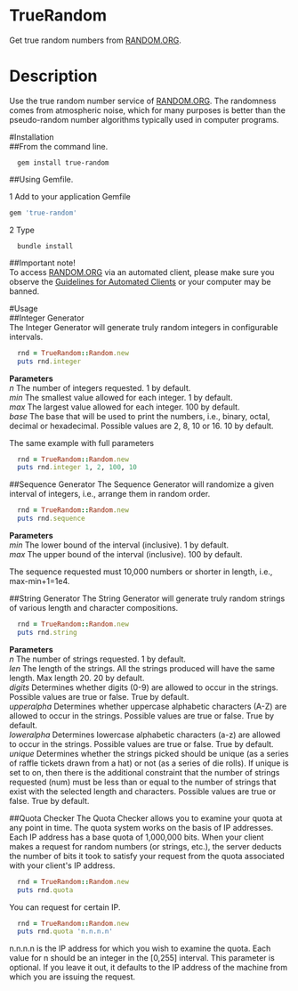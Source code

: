# TrueRandom  
Get true random numbers from [RANDOM.ORG](http://random.org).

# Description  
Use the true random number service of [RANDOM.ORG](http://random.org). The randomness comes from atmospheric noise, which for many purposes is better than the pseudo-random number algorithms typically used in computer programs.


#Installation  
##From the command line.

```shell
  gem install true-random
```

##Using Gemfile.

1 Add to your application Gemfile

```ruby
gem 'true-random'
```

2 Type

```shell
  bundle install
```

##Important note!  
To access [RANDOM.ORG](http://random.org) via an automated client, please make sure you observe the [Guidelines for Automated Clients](http://www.random.org/clients/) or your computer may be banned.

#Usage  
##Integer Generator  
The Integer Generator will generate truly random integers in configurable intervals.

```ruby
  rnd = TrueRandom::Random.new
  puts rnd.integer
```

**Parameters**  
*n*     The number of integers requested. 1 by default.  
*min*   The smallest value allowed for each integer. 1 by default.  
*max*   The largest value allowed for each integer. 100 by default.  
*base*  The base that will be used to print the numbers, i.e., binary, octal, decimal or hexadecimal. Possible values are 2, 8, 10 or 16. 10 by default.  

The same example with full parameters

```ruby
  rnd = TrueRandom::Random.new
  puts rnd.integer 1, 2, 100, 10
```

##Sequence Generator
The Sequence Generator will randomize a given interval of integers, i.e., arrange them in random order.

```ruby
  rnd = TrueRandom::Random.new
  puts rnd.sequence
```

**Parameters**  
*min*   The lower bound of the interval (inclusive). 1 by default.  
*max*   The upper bound of the interval (inclusive). 100 by default.  

The sequence requested must 10,000 numbers or shorter in length, i.e., max-min+1=1e4.

##String Generator
The String Generator will generate truly random strings of various length and character compositions.

```ruby
  rnd = TrueRandom::Random.new
  puts rnd.string
```

**Parameters**  
*n*           The number of strings requested. 1 by default.  
*len*         The length of the strings. All the strings produced will have the same length. Max length 20. 20 by default.  
*digits*      Determines whether digits (0-9) are allowed to occur in the strings. Possible values are true or false. True by default.  
*upperalpha*  Determines whether uppercase alphabetic characters (A-Z) are allowed to occur in the strings. Possible values are true or false. True by default.  
*loweralpha*  Determines lowercase alphabetic characters (a-z) are allowed to occur in the strings. Possible values are true or false. True by default.  
*unique*      Determines whether the strings picked should be unique (as a series of raffle tickets drawn from a hat) or not (as a series of die rolls). If unique is set to on, then there is the additional constraint that the number of strings requested (num) must be less than or equal to the number of strings that exist with the selected length and characters. Possible values are true or false. True by default.  

##Quota Checker
The Quota Checker allows you to examine your quota at any point in time. The quota system works on the basis of IP addresses. Each IP address has a base quota of 1,000,000 bits. When your client makes a request for random numbers (or strings, etc.), the server deducts the number of bits it took to satisfy your request from the quota associated with your client's IP address.

```ruby
  rnd = TrueRandom::Random.new
  puts rnd.quota
```

You can request for certain IP.

```ruby
  rnd = TrueRandom::Random.new
  puts rnd.quota 'n.n.n.n'
```

n.n.n.n is the IP address for which you wish to examine the quota. Each value for n should be an integer in the [0,255] interval. This parameter is optional. If you leave it out, it defaults to the IP address of the machine from which you are issuing the request.

